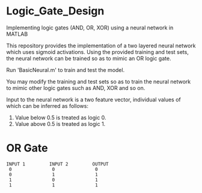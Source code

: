 # Logic_Gate_Design
Implementing logic gates (AND, OR, XOR) using a neural network in MATLAB

This repository provides the implementation of a two layered neural network which uses sigmoid activations.
Using the provided training and test sets, the neural network can be trained so as to mimic an OR logic gate.
 
Run 'BasicNeural.m' to train and test the model.
 
You may modify the training and test sets so as to train the neural network to mimic other logic gates such as AND, XOR and so on.

Input to the neural network is a two feature vector, individual values of which can be inferred as follows:
1. Value below 0.5 is treated as logic 0.
2. Value above 0.5 is treated as logic 1.

# OR Gate
	INPUT 1         INPUT 2         OUTPUT
     0               0               0
	 0               1               1
	 1               0               1
	 1               1               1
